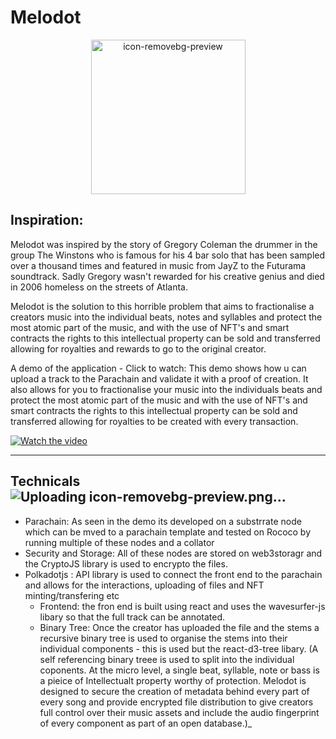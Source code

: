 # Melodot

<p align="center">
  <img width="247" alt="icon-removebg-preview" src="https://github.com/jjjutla/Melodot/assets/22000925/ec29403e-395e-455e-ba00-dd230257d3fe">
</p>


## Inspiration:
Melodot was inspired by the story of Gregory Coleman the drummer in the group The Winstons who is famous for his 4 bar solo that has been sampled over a thousand times and featured in music from JayZ to the Futurama soundtrack. Sadly Gregory wasn't rewarded for his creative genius and died in 2006 homeless on the streets of Atlanta. 

Melodot is the solution to this horrible problem that aims to fractionalise a creators music into the individual beats, notes and syllables and protect the most atomic part of the music, and with the use of NFT's and smart contracts the rights to this intellectual property can be sold and transferred allowing for royalties and rewards to go to the original creator. 

A demo of the application - Click to watch:
This demo shows how u can upload a track to the Parachain and validate it with a proof of creation. It also allows for you to fractionalise your music into the individuals beats and protect the most atomic part of the music and with the use of NFT's and smart contracts the rights to this intellectual property can be sold and transferred allowing for royalties to be created with every transaction. 

[![Watch the video](https://img.youtube.com/vi/1BiVWuq7SzI/maxresdefault.jpg)](https://youtu.be/1BiVWuq7SzI)

------------
## Technicals![Uploading icon-removebg-preview.png…]()

- Parachain: As seen in the demo its developed on a substrrate node which can be mved to a parachain template and tested on Rococo by running multiple of these nodes and a collator 
- Security and Storage: All of these nodes are stored on web3storagr and the CryptoJS library is used to encrypto the files.
- Polkadotjs : API library is used to connect the front end to the parachain and allows for the interactions, uploading of files and NFT minting/transfering etc
	- Frontend: the fron end  is built using react and uses the wavesurfer-js libary so that the full track can be annotated.
	- Binary Tree: Once the creator has uploaded the file and the stems a recursive binary tree is used to organise the stems into their individual components - this is used but the react-d3-tree libary. (A self referencing binary treee is used to split into the individual coponents. At the micro level, a single beat, syllable, note or bass is a pieice of Intellectualt property worthy of protection. Melodot is designed to secure the creation of metadata behind every part of every song and provide encrypted file distribution to give creators full control over their music assets and include the audio fingerprint of every component as part of an open database.)_
